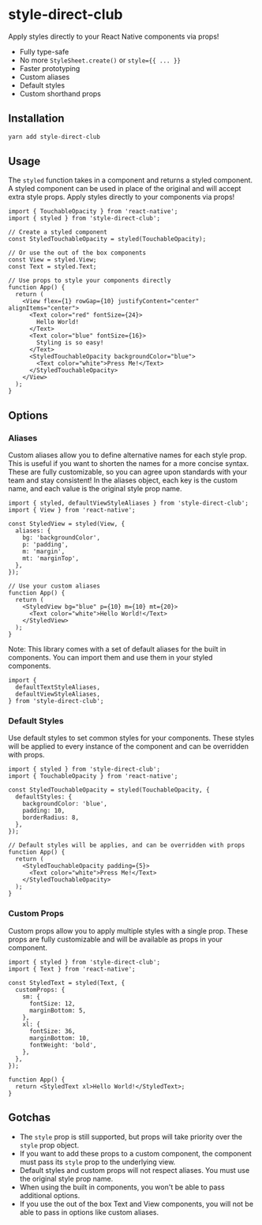 # style-direct-club

Apply styles directly to your React Native components via props!

- Fully type-safe
- No more `StyleSheet.create()` or `style={{ ... }}`
- Faster prototyping
- Custom aliases
- Default styles
- Custom shorthand props

## Installation

```sh
yarn add style-direct-club
```

## Usage

The `styled` function takes in a component and returns a styled component. A styled component can be used in place of the original and will accept extra style props. Apply styles directly to your components via props!

```tsx
import { TouchableOpacity } from 'react-native';
import { styled } from 'style-direct-club';

// Create a styled component
const StyledTouchableOpacity = styled(TouchableOpacity);

// Or use the out of the box components
const View = styled.View;
const Text = styled.Text;

// Use props to style your components directly
function App() {
  return (
    <View flex={1} rowGap={10} justifyContent="center" alignItems="center">
      <Text color="red" fontSize={24}>
        Hello World!
      </Text>
      <Text color="blue" fontSize={16}>
        Styling is so easy!
      </Text>
      <StyledTouchableOpacity backgroundColor="blue">
        <Text color="white">Press Me!</Text>
      </StyledTouchableOpacity>
    </View>
  );
}
```

## Options

### Aliases

Custom aliases allow you to define alternative names for each style prop. This is useful if you want to shorten the names for a more concise syntax. These are fully customizable, so you can agree upon standards with your team and stay consistent! In the aliases object, each key is the custom name, and each value is the original style prop name.

```tsx
import { styled, defaultViewStyleAliases } from 'style-direct-club';
import { View } from 'react-native';

const StyledView = styled(View, {
  aliases: {
    bg: 'backgroundColor',
    p: 'padding',
    m: 'margin',
    mt: 'marginTop',
  },
});

// Use your custom aliases
function App() {
  return (
    <StyledView bg="blue" p={10} m={10} mt={20}>
      <Text color="white">Hello World!</Text>
    </StyledView>
  );
}
```

Note: This library comes with a set of default aliases for the built in components. You can import them and use them in your styled components.

```tsx
import {
  defaultTextStyleAliases,
  defaultViewStyleAliases,
} from 'style-direct-club';
```

### Default Styles

Use default styles to set common styles for your components. These styles will be applied to every instance of the component and can be overridden with props.

```tsx
import { styled } from 'style-direct-club';
import { TouchableOpacity } from 'react-native';

const StyledTouchableOpacity = styled(TouchableOpacity, {
  defaultStyles: {
    backgroundColor: 'blue',
    padding: 10,
    borderRadius: 8,
  },
});

// Default styles will be applies, and can be overridden with props
function App() {
  return (
    <StyledTouchableOpacity padding={5}>
      <Text color="white">Press Me!</Text>
    </StyledTouchableOpacity>
  );
}
```

### Custom Props

Custom props allow you to apply multiple styles with a single prop. These props are fully customizable and will be available as props in your component.

```tsx
import { styled } from 'style-direct-club';
import { Text } from 'react-native';

const StyledText = styled(Text, {
  customProps: {
    sm: {
      fontSize: 12,
      marginBottom: 5,
    },
    xl: {
      fontSize: 36,
      marginBottom: 10,
      fontWeight: 'bold',
    },
  },
});

function App() {
  return <StyledText xl>Hello World!</StyledText>;
}
```

## Gotchas

- The `style` prop is still supported, but props will take priority over the `style` prop object.
- If you want to add these props to a custom component, the component must pass its `style` prop to the underlying view.
- Default styles and custom props will not respect aliases. You must use the original style prop name.
- When using the built in components, you won't be able to pass additional options.
- If you use the out of the box Text and View components, you will not be able to pass in options like custom aliases.
